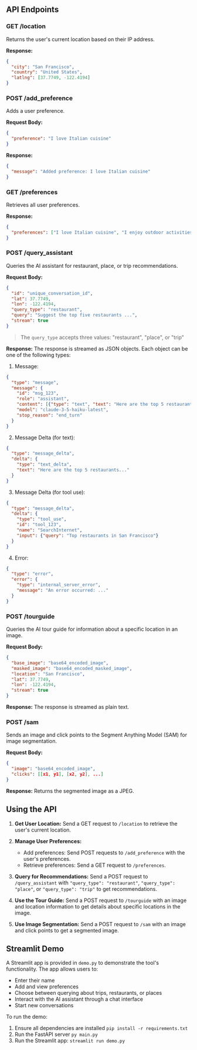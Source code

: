 ## API Endpoints

### GET /location

Returns the user's current location based on their IP address.

**Response:**
```json
{
  "city": "San Francisco",
  "country": "United States",
  "latlng": [37.7749, -122.4194]
}
```

### POST /add_preference

Adds a user preference.

**Request Body:**
```json
{
  "preference": "I love Italian cuisine"
}
```

**Response:**
```json
{
  "message": "Added preference: I love Italian cuisine"
}
```

### GET /preferences

Retrieves all user preferences.

**Response:**
```json
{
  "preferences": ["I love Italian cuisine", "I enjoy outdoor activities"]
}
```

### POST /query_assistant

Queries the AI assistant for restaurant, place, or trip recommendations.

**Request Body:**
```json
{
  "id": "unique_conversation_id",
  "lat": 37.7749,
  "lon": -122.4194,
  "query_type": "restaurant",
  "query": "Suggest the top five restaurants ...",
  "stream": true
}
```

> The `query_type` accepts three values: "restaurant", "place", or "trip"

**Response:**
The response is streamed as JSON objects. Each object can be one of the following types:

1. Message:
```json
{
  "type": "message",
  "message": {
    "id": "msg_123",
    "role": "assistant",
    "content": [{"type": "text", "text": "Here are the top 5 restaurants..."}],
    "model": "claude-3-5-haiku-latest",
    "stop_reason": "end_turn"
  }
}
```

2. Message Delta (for text):
```json
{
  "type": "message_delta",
  "delta": {
    "type": "text_delta",
    "text": "Here are the top 5 restaurants..."
  }
}
```

3. Message Delta (for tool use):
```json
{
  "type": "message_delta",
  "delta": {
    "type": "tool_use",
    "id": "tool_123",
    "name": "SearchInternet",
    "input": {"query": "Top restaurants in San Francisco"}
  }
}
```

4. Error:
```json
{
  "type": "error",
  "error": {
    "type": "internal_server_error",
    "message": "An error occurred: ..."
  }
}
```

### POST /tourguide

Queries the AI tour guide for information about a specific location in an image.

**Request Body:**
```json
{
  "base_image": "base64_encoded_image",
  "masked_image": "base64_encoded_masked_image",
  "location": "San Francisco",
  "lat": 37.7749,
  "lon": -122.4194,
  "stream": true
}
```

**Response:**
The response is streamed as plain text.

### POST /sam

Sends an image and click points to the Segment Anything Model (SAM) for image segmentation.

**Request Body:**
```json
{
  "image": "base64_encoded_image",
  "clicks": [[x1, y1], [x2, y2], ...]
}
```

**Response:**
Returns the segmented image as a JPEG.

## Using the API

1. **Get User Location:**
   Send a GET request to `/location` to retrieve the user's current location.

2. **Manage User Preferences:**
   - Add preferences: Send POST requests to `/add_preference` with the user's preferences.
   - Retrieve preferences: Send a GET request to `/preferences`.

3. **Query for Recommendations:**
   Send a POST request to `/query_assistant` with `"query_type": "restaurant"`, `"query_type": "place"`, or `"query_type": "trip"` to get recommendations.

4. **Use the Tour Guide:**
   Send a POST request to `/tourguide` with an image and location information to get details about specific locations in the image.

5. **Use Image Segmentation:**
   Send a POST request to `/sam` with an image and click points to get a segmented image.

## Streamlit Demo

A Streamlit app is provided in `demo.py` to demonstrate the tool's functionality. The app allows users to:

- Enter their name
- Add and view preferences
- Choose between querying about trips, restaurants, or places
- Interact with the AI assistant through a chat interface
- Start new conversations

To run the demo:

1. Ensure all dependencies are installed `pip install -r requirements.txt`
2. Run the FastAPI server `py main.py`
3. Run the Streamlit app: `streamlit run demo.py`
